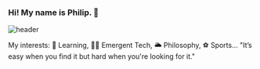 ### Hi! My name is Philip. 👋
![header](https://user-images.githubusercontent.com/66290921/147894676-e8cacc66-db11-4503-bcee-ae7471e82325.jpg)

My interests: :sponge: Learning, :technologist: Emergent Tech, :sun_behind_large_cloud: Philosophy, :soccer: Sports...
"It’s easy when you find it but hard when you're looking for it."

<!--
**philipjpark/philipjpark** is a ✨ _special_ ✨ repository because its `README.md` (this file) appears on your GitHub profile.

Here are some ideas to get you started:

- 🔭 I’m currently working on ...
- 🌱 I’m currently learning ...
- 👯 I’m looking to collaborate on ...
- 🤔 I’m looking for help with ...
- 💬 Ask me about ...
- 📫 How to reach me: ...
- 😄 Pronouns: ...
- ⚡ Fun fact: ...
-->
